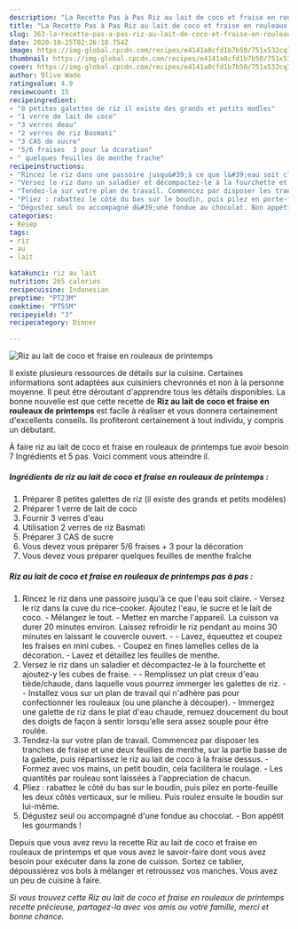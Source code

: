 ```yaml
---
description: "La Recette Pas à Pas Riz au lait de coco et fraise en rouleaux de printemps"
title: "La Recette Pas à Pas Riz au lait de coco et fraise en rouleaux de printemps"
slug: 363-la-recette-pas-a-pas-riz-au-lait-de-coco-et-fraise-en-rouleaux-de-printemps
date: 2020-10-25T02:26:18.754Z
image: https://img-global.cpcdn.com/recipes/e4141a0cfd1b7b50/751x532cq70/riz-au-lait-de-coco-et-fraise-en-rouleaux-de-printemps-photo-principale-de-la-recette.jpg
thumbnail: https://img-global.cpcdn.com/recipes/e4141a0cfd1b7b50/751x532cq70/riz-au-lait-de-coco-et-fraise-en-rouleaux-de-printemps-photo-principale-de-la-recette.jpg
cover: https://img-global.cpcdn.com/recipes/e4141a0cfd1b7b50/751x532cq70/riz-au-lait-de-coco-et-fraise-en-rouleaux-de-printemps-photo-principale-de-la-recette.jpg
author: Olive Wade
ratingvalue: 4.9
reviewcount: 15
recipeingredient:
- "8 petites galettes de riz il existe des grands et petits modles"
- "1 verre de lait de coco"
- "3 verres deau"
- "2 verres de riz Basmati"
- "3 CAS de sucre"
- "5/6 fraises  3 pour la dcoration"
- " quelques feuilles de menthe frache"
recipeinstructions:
- "Rincez le riz dans une passoire jusqu&#39;à ce que l&#39;eau soit claire. Versez le riz dans la cuve du rice-cooker. Ajoutez l&#39;eau, le sucre et le lait de coco. Mélangez le tout. Mettez en marche l&#39;appareil. La cuisson va durer 20 minutes environ. Laissez refroidir le riz pendant au moins 30 minutes en laissant le couvercle ouvert.  Lavez, équeuttez et coupez les fraises en mini cubes. Coupez en fines lamelles celles de la décoration. Lavez et détaillez les feuilles de menthe."
- "Versez le riz dans un saladier et décompactez-le à la fourchette et ajoutez-y les cubes de fraise.  Remplissez un plat creux d&#39;eau tiède/chaude, dans laquelle vous pourrez immerger les galettes de riz.  Installez vous sur un plan de travail qui n&#39;adhère pas pour confectionner les rouleaux (ou une planche à découper). Immergez une galette de riz dans le plat d&#39;eau chaude, remuez doucement du bout des doigts de façon à sentir lorsqu&#39;elle sera assez souple pour être roulée."
- "Tendez-la sur votre plan de travail. Commencez par disposer les tranches de fraise et une deux feuilles de menthe, sur la partie basse de la galette, puis répartissez le riz au lait de coco à la fraise dessus. Formez avec vos mains, un petit boudin, cela facilitera le roulage. Les quantités par rouleau sont laissées à l&#39;appreciation de chacun."
- "Pliez : rabattez le côté du bas sur le boudin, puis pilez en porte-feuille les deux côtés verticaux, sur le milieu. Puis roulez ensuite le boudin sur lui-même."
- "Dégustez seul ou accompagné d&#39;une fondue au chocolat. Bon appétit les gourmands !"
categories:
- Resep
tags:
- riz
- au
- lait

katakunci: riz au lait 
nutrition: 265 calories
recipecuisine: Indonesian
preptime: "PT23M"
cooktime: "PT55M"
recipeyield: "3"
recipecategory: Dinner

---
```



![Riz au lait de coco et fraise en rouleaux de printemps](https://img-global.cpcdn.com/recipes/e4141a0cfd1b7b50/751x532cq70/riz-au-lait-de-coco-et-fraise-en-rouleaux-de-printemps-photo-principale-de-la-recette.jpg)

Il existe plusieurs ressources de détails sur la cuisine. Certaines informations sont adaptées aux cuisiniers chevronnés et non à la personne moyenne. Il peut être déroutant d'apprendre tous les détails disponibles. La bonne nouvelle est que cette recette de <strong> Riz au lait de coco et fraise en rouleaux de printemps </strong> est facile à réaliser et vous donnera certainement d'excellents conseils. Ils profiteront certainement à tout individu, y compris un débutant.

<!--inarticleads1-->

À faire riz au lait de coco et fraise en rouleaux de printemps tue avoir besoin 7 Ingrédients et 5 pas. Voici comment vous atteindre il.

##### Ingrédients de riz au lait de coco et fraise en rouleaux de printemps :

1. Préparer 8 petites galettes de riz (il existe des grands et petits modèles)
1. Préparer 1 verre de lait de coco
1. Fournir 3 verres d&#39;eau
1. Utilisation 2 verres de riz Basmati
1. Préparer 3 CAS de sucre
1. Vous devez vous préparer 5/6 fraises + 3 pour la décoration
1. Vous devez vous préparer  quelques feuilles de menthe fraîche




<!--inarticleads2-->

##### Riz au lait de coco et fraise en rouleaux de printemps pas à pas :

1. Rincez le riz dans une passoire jusqu&#39;à ce que l&#39;eau soit claire. - Versez le riz dans la cuve du rice-cooker. Ajoutez l&#39;eau, le sucre et le lait de coco. - Mélangez le tout. - Mettez en marche l&#39;appareil. La cuisson va durer 20 minutes environ. Laissez refroidir le riz pendant au moins 30 minutes en laissant le couvercle ouvert. -  - Lavez, équeuttez et coupez les fraises en mini cubes. - Coupez en fines lamelles celles de la décoration. - Lavez et détaillez les feuilles de menthe.
1. Versez le riz dans un saladier et décompactez-le à la fourchette et ajoutez-y les cubes de fraise. -  - Remplissez un plat creux d&#39;eau tiède/chaude, dans laquelle vous pourrez immerger les galettes de riz. -  - Installez vous sur un plan de travail qui n&#39;adhère pas pour confectionner les rouleaux (ou une planche à découper). - Immergez une galette de riz dans le plat d&#39;eau chaude, remuez doucement du bout des doigts de façon à sentir lorsqu&#39;elle sera assez souple pour être roulée.
1. Tendez-la sur votre plan de travail. Commencez par disposer les tranches de fraise et une deux feuilles de menthe, sur la partie basse de la galette, puis répartissez le riz au lait de coco à la fraise dessus. - Formez avec vos mains, un petit boudin, cela facilitera le roulage. - Les quantités par rouleau sont laissées à l&#39;appreciation de chacun.
1. Pliez : rabattez le côté du bas sur le boudin, puis pilez en porte-feuille les deux côtés verticaux, sur le milieu. Puis roulez ensuite le boudin sur lui-même.
1. Dégustez seul ou accompagné d&#39;une fondue au chocolat. - Bon appétit les gourmands !




<!--inarticleads1-->

<p>
Depuis que vous avez revu la recette Riz au lait de coco et fraise en rouleaux de printemps et que vous avez le savoir-faire dont vous avez besoin pour exécuter dans la zone de cuisson. Sortez ce tablier, dépoussiérez vos bols à mélanger et retroussez vos manches. Vous avez un peu de cuisine à faire.
</p>

<p>
<i>Si vous trouvez cette Riz au lait de coco et fraise en rouleaux de printemps recette précieuse, partagez-la avec vos amis ou votre famille, merci et bonne chance.</i>
</p>
